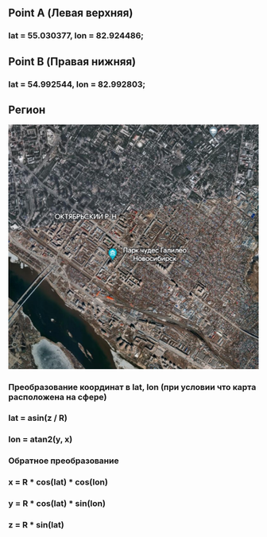 

## Point A (Левая верхняя)
### lat = 55.030377, lon = 82.924486;
## Point B (Правая нижняя)
### lat = 54.992544, lon = 82.992803;

## Регион

<img src = "region.png">


### Преобразование координат в lat, lon (при условии что карта расположена на сфере)

### lat = asin(z / R)
### lon = atan2(y, x)

### Обратное преобразование

### x = R * cos(lat) * cos(lon)<br>
### y = R * cos(lat) * sin(lon)<br>
### z = R * sin(lat)


